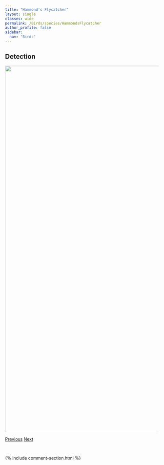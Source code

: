 ```yaml
---
title: "Hammond's Flycatcher"
layout: single
classes: wide
permalink: /Birds/species/HammondsFlycatcher
author_profile: false
sidebar:
  nav: "Birds"
---
```


<h2>Detection</h2>

<a href="https://drive.google.com/uc?export=view&id=15FF1Drjl4nVyQFcF0WTPZyxTc8EQBR7u">
<img src="https://drive.google.com/uc?export=view&id=15FF1Drjl4nVyQFcF0WTPZyxTc8EQBR7u" height = "1200" width = "800">
</a>


<a href="/DevelopmentWebsite/Birds/species/GreenwingedTeal" class="pagination--pager" title="Anas crecca">Previous</a> <a href="/DevelopmentWebsite/Birds/species/HairyWoodpecker" class="pagination--pager" title="Picoides villosus">Next</a>

<p>&nbsp;</p>

{% include comment-section.html %}
